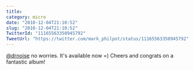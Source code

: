 ```yaml
---
title: 
category: micro
date: "2010-12-04T21:10:52"
slug: "2010-12-04T21:10:52"
TwitterId: "11165563350945792"
TweetUrl: "https://twitter.com/mark_philpot/status/11165563350945792"
---
```


[@drnoise](https://twitter.com/drnoise) no worries. It's available now =) Cheers
and congrats on a fantastic album!
